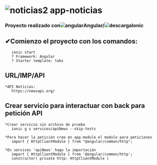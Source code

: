 # ![noticias2](https://user-images.githubusercontent.com/71487857/212994728-242e7ef4-a564-433b-b171-d77209666426.png) app-noticias

### Proyecto realizado con![angular](https://user-images.githubusercontent.com/71487857/212993270-3cf1454e-f0d7-4164-bc01-20d5fe6469cd.png)Angular/![descarga](https://user-images.githubusercontent.com/71487857/212993697-6234ef26-0e4a-40ce-bc8a-a9bfa858a74b.png)Ionic

## ✔Comienzo el proyecto con los comandos:
```
   ionic start
   ? Framework: Angular
   ? Starter template: tabs

```
 ## URL/IMP/API 
```
*API Noticias:
   https://newsapi.org/
```
## Crear servicio para interactuar con back para petición API

```
*Crear servicio sin archivo de prueba
   ionic g s services/apiNews --skip-tests 

*Para hacer la petición creo en app.module el modulo para peticiones
   import { HttpClientModule } from "@angular/common/http";

*En services 'apiNews' hago la importación
   import { HttpClientModule } from '@angular/common/http';
   constructor( private http: HttpClientModule )   
```